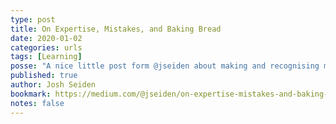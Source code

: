 ```yaml
---
type: post
title: On Expertise, Mistakes, and Baking Bread
date: 2020-01-02
categories: urls
tags: [Learning]
posse: "A nice little post form @jseiden about making and recognising mistakes, leaning and bread making."
published: true
author: Josh Seiden
bookmark: https://medium.com/@jseiden/on-expertise-mistakes-and-baking-bread-95a850e41244
notes: false
---
```


